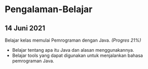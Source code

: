 # Pengalaman-Belajar

14 Juni 2021
--
Belajar kelas memulai Pemrograman dengan Java. *(Progres 21%)*
- Belajar tentang apa itu Java dan alasan menggunakannya.
- Belajar tools yang dapat digunakan untuk menjalankan bahasa pemrograman Java.
